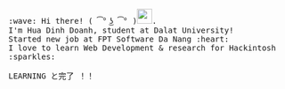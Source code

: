 <p>
  <samp>
    :wave: Hi there! ( ͡° ͜ʖ ͡° )<img src="https://user-images.githubusercontent.com/5679180/79618120-0daffb80-80be-11ea-819e-d2b0fa904d07.gif" width="27px">.
    <br>I'm Hua Dinh Doanh, student at Dalat University!
    <br>Started new job at FPT Software Da Nang :heart:
    <br>I love to learn Web Development & research for Hackintosh :sparkles:<br>
    <br>LEARNING と完了 ！！<br>
  </samp>
</p>
